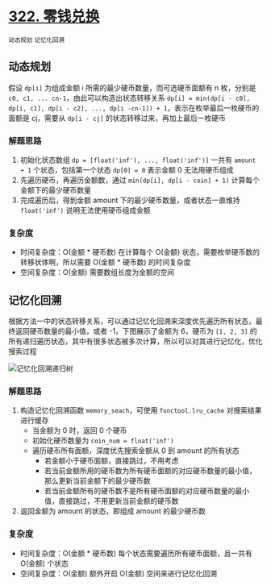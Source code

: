 # [322. 零钱兑换](https://leetcode-cn.com/problems/coin-change/solution/322-ling-qian-dui-huan-by-leetcode-solution/)

`动态规划` `记忆化回溯`

## 动态规划

假设 `dp[i]` 为组成金额 i 所需的最少硬币数量，而可选硬币面额有 n 枚，分别是 `c0, c1, ... cn-1`，由此可以构造出状态转移关系 `dp[i] = min(dp[i - c0], dp[i, c1], dp[i - c2], ..., dp[i -cn-1]) + 1`，表示在枚举最后一枚硬币的面额是
cj，需要从 `dp[i - cj]` 的状态转移过来，再加上最后一枚硬币

### 解题思路

1. 初始化状态数组 `dp = [float('inf'), ..., float('inf')]` 一共有 `amount + 1` 个状态，包括第一个状态 `dp[0] = 0` 表示金额 0 无法用硬币组成
2. 先遍历硬币，再遍历金额数，通过 `min(dp[i], dp[i - coin] + 1)` 计算每个金额下的最少硬币数量
3. 完成遍历后，得到金额 amount 下的最少硬币数量，或者状态一直维持 `float('inf')` 说明无法使用硬币组成金额

### 复杂度

- 时间复杂度：O(金额 * 硬币数) 在计算每个 O(金额) 状态，需要枚举硬币数的转移状体啊，所以需要 O(金额 * 硬币数) 的时间复杂度
- 空间复杂度：O(金额) 需要数组长度为金额的空间

## 记忆化回溯

根据方法一中的状态转移关系，可以通过记忆化回溯来深度优先遍历所有状态，最终返回硬币数量的最小值，或者 -1，下图展示了金额为 6，硬币为 `[1, 2, 3]` 的所有递归遍历状态，其中有很多状态被多次计算，所以可以对其进行记忆化，优化搜索过程

![记忆化回溯递归树](https://i.loli.net/2021/06/03/BIbdLjChF75OPvi.png)

### 解题思路

1. 构造记忆化回溯函数 `memory_seach`，可使用 `functool.lru_cache` 对搜索结果进行缓存
    - 当金额为 0 时，返回 0 个硬币
    - 初始化硬币数量为 `coin_num = float('inf')`
    - 遍历硬币所有面额，深度优先搜索金额从 0 到 amount 的所有状态
        - 若金额小于硬币面额，直接跳过，不用考虑
        - 若当前金额所用的硬币数为所有硬币面额的对应硬币数量的最小值，那么更新当前金额下的最少硬币数
        - 若当前金额所有的硬币数不是所有硬币面额的对应硬币数量的最小值，直接跳过，不用更新当前金额的硬币数
2. 返回金额为 amount 的状态，即组成 amount 的最少硬币数

### 复杂度

- 时间复杂度：O(金额 * 硬币数) 每个状态需要遍历所有硬币面额，且一共有 O(金额) 个状态
- 空间复杂度：O(金额) 额外开启 O(金额) 空间来进行记忆化回溯
